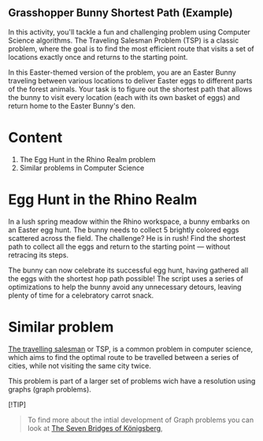 Grasshopper Bunny Shortest Path (Example)
---

In this activity, you'll tackle a fun and challenging problem using Computer Science algorithms. The Traveling Salesman Problem (TSP) is a classic problem, where the goal is to find the most efficient route that visits a set of locations exactly once and returns to the starting point.

In this Easter-themed version of the problem, you are an Easter Bunny traveling between various locations to deliver Easter eggs to different parts of the forest animals. Your task is to figure out the shortest path that allows the bunny to visit every location (each with its own basket of eggs) and return home to the Easter Bunny's den.


# Content
1. The Egg Hunt in the Rhino Realm problem
2. Similar problems in Computer Science



# Egg Hunt in the Rhino Realm

In a lush spring meadow within the Rhino workspace, a bunny embarks on an Easter egg hunt. The bunny needs to collect 5 brightly colored eggs scattered across the field. The challenge? He is in rush! Find the shortest path to collect all the eggs and return to the starting point — without retracing its steps.

The bunny can now celebrate its successful egg hunt, having gathered all the eggs with the shortest hop path possible! The script uses a series of optimizations to help the bunny avoid any unnecessary detours, leaving plenty of time for a celebratory carrot snack.


# Similar problem
[The travelling salesman](https://en.wikipedia.org/wiki/Travelling_salesman_problem) or TSP, is a common problem in computer science, which aims to find the optimal route to be travelled between a series of cities, while not visiting the same city twice. 

This problem is part of a larger set of problems wich have a resolution using graphs (graph problems). 

[!TIP]
>To find more about the intial development of Graph problems you can look at [The Seven Bridges of Königsberg](https://en.wikipedia.org/wiki/Seven_Bridges_of_K%C3%B6nigsberg), 

